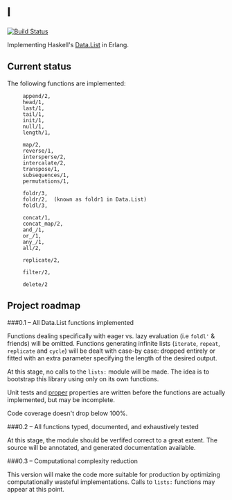 l
=
[![Build
Status](https://travis-ci.org/pzel/l.svg?branch=master)](https://travis-ci.org/pzel/l)

Implementing Haskell's [Data.List](http://hackage.haskell.org/package/base-4.6.0.1/docs/Data-List.html) in Erlang.

Current status
--------------

The following functions are implemented:

         append/2,
         head/1,
         last/1,
         tail/1,
         init/1,
         null/1,
         length/1,

         map/2,
         reverse/1,
         intersperse/2,
         intercalate/2,
         transpose/1,
         subsequences/1,
         permutations/1,

         foldr/3,
         foldr/2,  (known as foldr1 in Data.List)
         foldl/3,

         concat/1,
         concat_map/2,
         and_/1,
         or_/1,
         any_/1,
         all/2,

         replicate/2,

         filter/2,

         delete/2

Project roadmap
---------------

###0.1 – All Data.List functions implemented

Functions dealing specifically with eager vs. lazy evaluation (i.e `foldl'` &
friends) will be omitted. Functions generating infinite lists (`iterate`,
`repeat`, `replicate` and `cycle`) will be dealt with case-by case: dropped
entirely or fitted with an extra parameter specifying the length of the desired
output.

At this stage, no calls to the `lists:` module will be made. The idea is to
bootstrap this library using only on its own functions.

Unit tests and [proper](https://github.com/manopapad/proper) properties are
written before the functions are actually implemented, but may be incomplete.

Code coverage doesn't drop below 100%.


###0.2 – All functions typed, documented, and exhaustively tested 

At this stage, the module should be verfifed correct to a great
extent. The source will be annotated, and generated documentation available.


###0.3 – Computational complexity reduction

This version will make the code more suitable for production by optimizing
computationally wasteful implementations. Calls to `lists:` functions may appear
at this point.



